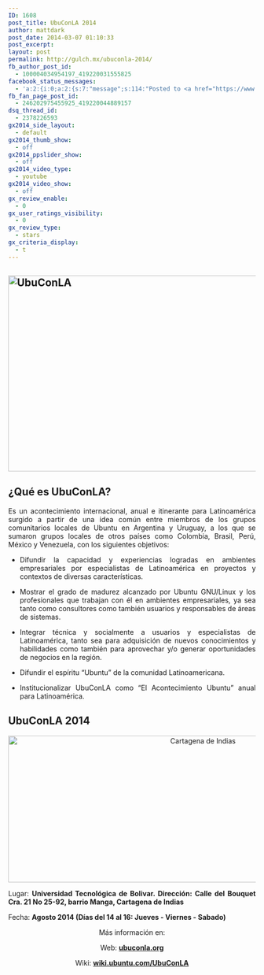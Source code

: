 ```yaml
---
ID: 1608
post_title: UbuConLA 2014
author: mattdark
post_date: 2014-03-07 01:10:33
post_excerpt:
layout: post
permalink: http://gulch.mx/ubuconla-2014/
fb_author_post_id:
  - 100004034954197_419220031555825
facebook_status_messages:
  - 'a:2:{i:0;a:2:{s:7:"message";s:114:"Posted to <a href="https://www.facebook.com/100004034954197_419220031555825" target="_blank">Facebook Timeline</a>";s:5:"error";b:0;}i:1;a:2:{s:7:"message";s:96:"Posted to <a href="https://www.facebook.com/419220044889157" target="_blank">GNU Linux Latam</a>";s:5:"error";b:0;}}'
fb_fan_page_post_id:
  - 246202975455925_419220044889157
dsq_thread_id:
  - 2378226593
gx2014_side_layout:
  - default
gx2014_thumb_show:
  - off
gx2014_ppslider_show:
  - off
gx2014_video_type:
  - youtube
gx2014_video_show:
  - off
gx_review_enable:
  - 0
gx_user_ratings_visibility:
  - 0
gx_review_type:
  - stars
gx_criteria_display:
  - t
---
```

<h2><img class="size-full wp-image-1596 aligncenter" title="UbuconLA" src="http://gulch.mx/wp-content/uploads/2014/03/ubucon.jpg" alt="UbuConLA" width="600" height="398" /></h2>
<h2>¿Qué es UbuConLA?</h2>
<p style="text-align: justify;">Es un acontecimiento internacional, anual e itinerante para Latinoamérica surgido a partir de una idea común entre miembros de los grupos comunitarios locales de Ubuntu en Argentina y Uruguay, a los que se sumaron grupos locales de otros países como Colombia, Brasil, Perú, México y Venezuela, con los siguientes objetivos:</p>

<ul>
	<li style="text-align: justify;">Difundir la capacidad y experiencias logradas en ambientes empresariales por especialistas de Latinoamérica en proyectos y contextos de diversas características.</li>
</ul>
<ul>
	<li style="text-align: justify;">Mostrar el grado de madurez alcanzado por Ubuntu GNU/Linux y los profesionales que trabajan con él en ambientes empresariales, ya sea tanto como consultores como también usuarios y responsables de áreas de sistemas.</li>
</ul>
<ul>
	<li style="text-align: justify;">Integrar técnica y socialmente a usuarios y especialistas de Latinoamérica, tanto sea para adquisición de nuevos conocimientos y habilidades como también para aprovechar y/o generar oportunidades de negocios en la región.</li>
</ul>
<ul>
	<li style="text-align: justify;">Difundir el espíritu “Ubuntu” de la comunidad Latinoamericana.</li>
</ul>
<ul>
	<li style="text-align: justify;">Institucionalizar UbuConLA como “El Acontecimiento Ubuntu” anual para Latinoamérica.</li>
</ul>
<h2>UbuConLA 2014</h2>
<p style="text-align: center;"><img class="wp-image-1598 aligncenter" title="Cartagena de Indias" src="http://gulch.mx/wp-content/uploads/2014/03/unitecnologica.jpg" alt="Cartagena de Indias" width="777" height="298" /></p>
<p style="text-align: justify;">Lugar: <strong>Universidad Tecnológica de Bolivar. Dirección: Calle del Bouquet Cra. 21 No 25-92, barrio Manga, Cartagena de Indias</strong></p>
<p style="text-align: justify;">Fecha: <strong>Agosto 2014 (Días del 14 al 16: Jueves - Viernes - Sabado)</strong></p>
<p style="text-align: center;">Más información en:</p>
<p style="text-align: center;">Web: <a href="http://ubuconla.org"><strong>ubuconla.org</strong></a></p>
<p style="text-align: center;">Wiki: <a href="http://wiki.ubuntu.com/UbuConLA"><strong>wiki.ubuntu.com/UbuConLA</strong></a></p>